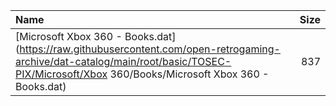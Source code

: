 |Name|Size|
|:---|---:|
|[Microsoft Xbox 360 - Books.dat](https://raw.githubusercontent.com/open-retrogaming-archive/dat-catalog/main/root/basic/TOSEC-PIX/Microsoft/Xbox 360/Books/Microsoft Xbox 360 - Books.dat)|837|
